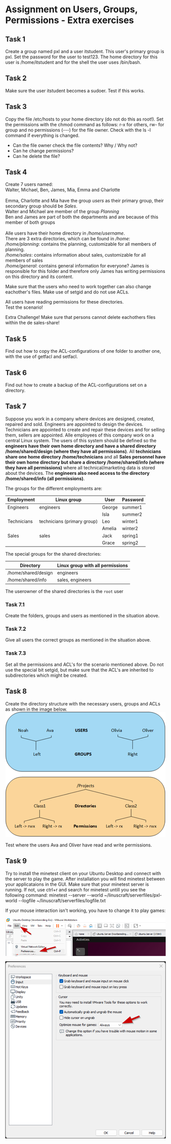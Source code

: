 # Assignment on Users, Groups, Permissions - Extra exercises

## Task 1
Create a group named pxl and a user itstudent. This user's primary group is pxl. Set the password for the user to test123. The home directory for this user is /home/itstudent and for the shell the user uses /bin/bash.

## Task 2
Make sure the user itstudent becomes a sudoer. Test if this works. 

## Task 3
Copy the file /etc/hosts to your home directory (do not do this as root!). Set the permissions with the chmod command as follows: 
r-x for others, rw- for group and no permissions (---) for the file owner. Check with the ls -l command if everything is changed. 
- Can the file owner check the file contents? Why / Why not?
- Can he change permissions?
- Can he delete the file? 

## Task 4
Create 7 users named: <br />
Walter, Michael, Ben, James, Mia, Emma and Charlotte<br />
<br />
Emma, Charlotte and Mia have the group _users_ as their primary group, their secondary group should be _Sales_.<br />
Walter and Michael are member of the group _Planning_ <br />
Ben and James are part of both the departments and are because of this member of both groups<br />
<br />
Alle users have their home directory in _/home/username_.<br />
There are 3 extra directories, which can be found in _/home_:<br />
_/home/planning_: contains the planning, customizable for all members of planning. <br />
_/home/sales_: contains information about sales, customizable for all members of sales<br />
_/home/general_: contains general information for everyone? James is responsible for this folder and therefore only James has writing permissions on this directory and its content.   

Make sure that the users who need to work together can also change eachother's files. Make use of setgid and do not use ACLs.

All users have reading permissions for these directories.   
Test the scenario!

Extra Challenge!
Make sure that persons cannot delete eachothers files within the de sales-share!


## Task 5
Find out how to copy the ACL-configurations of one folder to another one, with the use of getfacl and setfacl. 

## Task 6
Find out how to create a backup of the ACL-configurations set on a directory.

## Task 7

Suppose you work in a company where devices are designed, created, repaired and sold. Engineers are appointed to design the devices. Technicians are appointed to create and repair these devices and for selling them, sellers are appointed. Alle employees of this company work on a central Linux system. The users of this system should be defined so the __engineers have their own home directory and have a shared directory /home/shared/design (where they have all permissions)__. All __technicians share one home directory /home/technicians__ and all __Sales personnel have their own home directory but share a directory /home/shared/info (where they have all permissions)__ where all technical/marketing data is stored about the devices. The __engineers also need access to the directory /home/shared/info (all permissions)__. <br />


The groups for the different employments are:

| Employment | Linux group | User | Password |
| --- | --- | --- | --- |
| Engineers | engineers | George | summer1 |
| | | Isla | summer2 |
| Technicians | technicians (primary group) | Leo | winter1 |
| | | Amelia | winter2 |
| Sales | sales | Jack | spring1 |
| | | Grace | spring2 |


The special groups for the shared directories: <br />

| Directory | Linux group with all permissions | 
| --- | --- |
| /home/shared/design | engineers | 
| /home/shared/info | sales, engineers | 

The userowner of the shared directories is the `root` user


### Task 7.1
Create the folders, groups and users as mentioned in the situation above. 


### Task 7.2
Give all users the correct groups as mentioned in the situation above.


### Task 7.3
Set all the permissions and ACL's for the scenario mentioned above. Do not use the special bit setgid, but make sure that the ACL's are inherited to subdirectories which might be created.   
     
    
## Task 8
Create the directory structure with the necessary users, groups and ACLs as shown in the image below.
![foldersecurity](../../../images/10/folderSecurity.png)

Test where the users Ava and Oliver have read and write permissions.

## Task 9

Try to install the minetest client on your Ubuntu Desktop and connect with the server to play the game. After installation you will find minetest between your applicataions in the GUI.  Make sure that your minetest server is running. If not, use ctrl+r and search for minetest untill you see the following command: minetest --server --world ~/linuscraft/serverfiles/pxl-world --logfile ~/linuscraft/serverfiles/logfile.txt    

If your mouse interaction isn't working, you have to change it to play games:  

![PlayGamesInWorkstation](../images/01/99_exercises/PlayGamesInVMwareWorkstation01.png)  

![PlayGamesInWorkstation](../images/01/99_exercises/PlayGamesInVMwareWorkstation02.png)  

